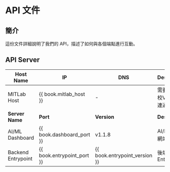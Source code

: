 # API 文件

## 簡介
這份文件詳細說明了我們的 API，描述了如何與各個端點進行互動。

## API Server
| Host Name | IP | DNS | Description |
| --- | --- | --- | --- |
| MITLab Host | {{ book.mitlab_host }} | - | 需要使用學校VPN才可連通 |
| **Server Name** | **Port** | **Version** | **Description** |
| AI/ML Dashboard | {{ book.dashboard_port }} | v1.1.8 | AI/ML前端網站入口 |
| Backend Entrypoint | {{ book.entrypoint_port }} | {{ book.entrypoint_version }} | 後端操作Entrypoint |